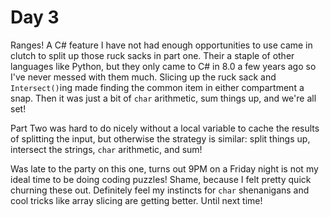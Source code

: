 # Day 3

Ranges! A C# feature I have not had enough opportunities to use came in clutch to split up those ruck sacks in part one. Their a staple of other languages like Python, but they only came to C# in 8.0 a few years ago so I've never messed with them much. Slicing up the ruck sack and `Intersect()`ing made finding the common item in either compartment a snap. Then it was just a bit of `char` arithmetic, sum things up, and we're all set!

Part Two was hard to do nicely without a local variable to cache the results of splitting the input, but otherwise the strategy is similar: split things up, intersect the strings, `char` arithmetic, and sum!

Was late to the party on this one, turns out 9PM on a Friday night is not my ideal time to be doing coding puzzles! Shame, because I felt pretty quick churning these out. Definitely feel my instincts for `char` shenanigans and cool tricks like array slicing are getting better. Until next time!